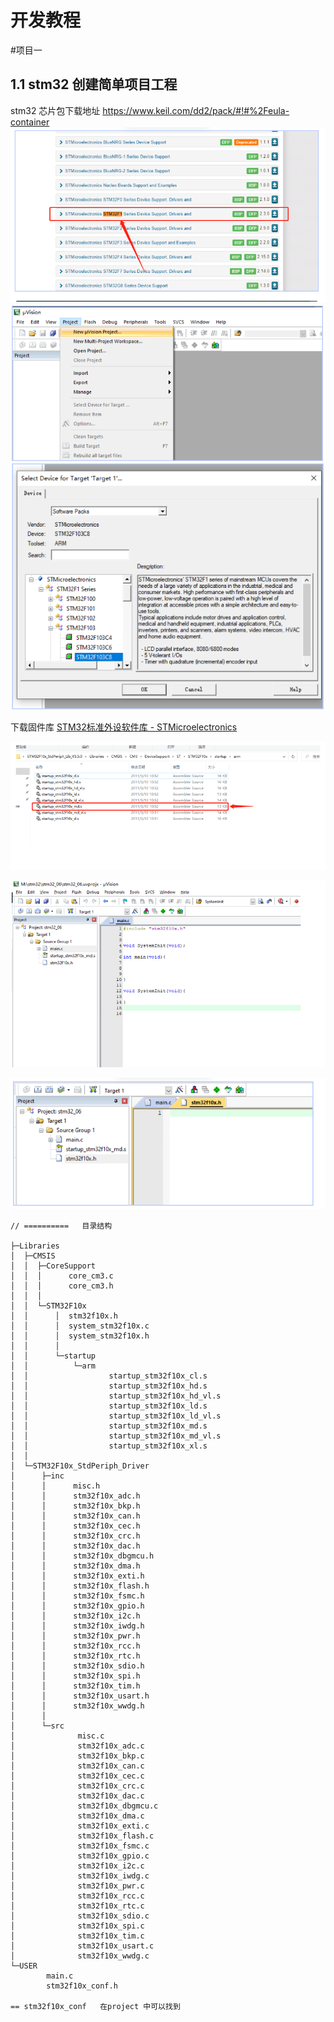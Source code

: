 #  开发教程



#项目一
## 1.1  stm32 创建简单项目工程
stm32 芯片包下载地址  https://www.keil.com/dd2/pack/#!#%2Feula-container
![img.png](img.png)
![img_1.png](img_1.png)
![img_2.png](img_2.png)

下载固件库   [STM32标准外设软件库 - STMicroelectronics](https://www.stmicroelectronics.com.cn/zh/embedded-software/stm32-standard-peripheral-libraries.html?querycriteria=productId=LN1939)

![img_3.png](img_3.png)

![img_4.png](img_4.png)

![img_5.png](img_5.png)

```shell
// ==========   目录结构

├─Libraries
│  ├─CMSIS
│  │  ├─CoreSupport
│  │  │      core_cm3.c
│  │  │      core_cm3.h
│  │  │
│  │  └─STM32F10x
│  │      │  stm32f10x.h
│  │      │  system_stm32f10x.c
│  │      │  system_stm32f10x.h
│  │      │
│  │      └─startup
│  │          └─arm
│  │                  startup_stm32f10x_cl.s
│  │                  startup_stm32f10x_hd.s
│  │                  startup_stm32f10x_hd_vl.s
│  │                  startup_stm32f10x_ld.s
│  │                  startup_stm32f10x_ld_vl.s
│  │                  startup_stm32f10x_md.s
│  │                  startup_stm32f10x_md_vl.s
│  │                  startup_stm32f10x_xl.s
│  │
│  └─STM32F10x_StdPeriph_Driver
│      ├─inc
│      │      misc.h
│      │      stm32f10x_adc.h
│      │      stm32f10x_bkp.h
│      │      stm32f10x_can.h
│      │      stm32f10x_cec.h
│      │      stm32f10x_crc.h
│      │      stm32f10x_dac.h
│      │      stm32f10x_dbgmcu.h
│      │      stm32f10x_dma.h
│      │      stm32f10x_exti.h
│      │      stm32f10x_flash.h
│      │      stm32f10x_fsmc.h
│      │      stm32f10x_gpio.h
│      │      stm32f10x_i2c.h
│      │      stm32f10x_iwdg.h
│      │      stm32f10x_pwr.h
│      │      stm32f10x_rcc.h
│      │      stm32f10x_rtc.h
│      │      stm32f10x_sdio.h
│      │      stm32f10x_spi.h
│      │      stm32f10x_tim.h
│      │      stm32f10x_usart.h
│      │      stm32f10x_wwdg.h
│      │
│      └─src
│              misc.c
│              stm32f10x_adc.c
│              stm32f10x_bkp.c
│              stm32f10x_can.c
│              stm32f10x_cec.c
│              stm32f10x_crc.c
│              stm32f10x_dac.c
│              stm32f10x_dbgmcu.c
│              stm32f10x_dma.c
│              stm32f10x_exti.c
│              stm32f10x_flash.c
│              stm32f10x_fsmc.c
│              stm32f10x_gpio.c
│              stm32f10x_i2c.c
│              stm32f10x_iwdg.c
│              stm32f10x_pwr.c
│              stm32f10x_rcc.c
│              stm32f10x_rtc.c
│              stm32f10x_sdio.c
│              stm32f10x_spi.c
│              stm32f10x_tim.c
│              stm32f10x_usart.c
│              stm32f10x_wwdg.c
└─USER
        main.c
        stm32f10x_conf.h

== stm32f10x_conf   在project 中可以找到

```















